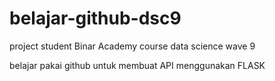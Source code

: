 # belajar-github-dsc9

project student Binar Academy course data science wave 9

belajar pakai github untuk membuat API menggunakan FLASK 

